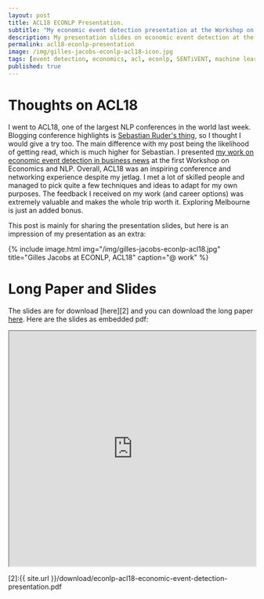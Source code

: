 ```yaml
---
layout: post
title: ACL18 ECONLP Presentation.
subtitle: "My economic event detection presentation at the Workshop on Economics and NLP."
description: My presentation slides on economic event detection at the Workshop on Economics and NLP at ACL18, Melbourne, AUS.
permalink: acl18-econlp-presentation
image: /img/gilles-jacobs-econlp-acl18-icon.jpg
tags: [event detection, economics, acl, econlp, SENTiVENT, machine learning, economic news, text mining, NLP, event extraction]
published: true
---
```


# Thoughts on ACL18
I went to ACL18, one of the largest NLP conferences in the world last week.
Blogging conference highlights is [Sebastian Ruder's thing](http://ruder.io/acl-2018-highlights/), so I thought I would give a try too.
The main difference with my post being the likelihood of getting read, which is much higher for Sebastian.
I presented [my work on economic event detection in business news][1] at the first Workshop on Economics and NLP.
Overall, ACL18 was an inspiring conference and networking experience despite my jetlag.
I met a lot of skilled people and managed to pick quite a few techniques and ideas to adapt for my own purposes.
The feedback I received on my work (and career options) was extremely valuable and makes the whole trip worth it.
Exploring Melbourne is just an added bonus.

This post is mainly for sharing the presentation slides, but here is an impression of my presentation as an extra:

{% include image.html
            img="/img/gilles-jacobs-econlp-acl18.jpg"
            title="Gilles Jacobs at ECONLP, ACL18"
            caption="@ work" %}

# Long Paper and Slides
The slides are for download [here][2] and you can download the long paper [here][1].
Here are the slides as embedded pdf:

<iframe src="https://drive.google.com/file/d/1JfzZzCFarqiSBJSzzprtdqYINKWgd1AS/preview" width="100%" height="480"></iframe>

[1]:https://aclanthology.info/papers/W18-3101/w18-3101
[2]:{{ site.url }}/download/econlp-acl18-economic-event-detection-presentation.pdf
